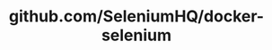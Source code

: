 ---
layout: post
title: github.com/SeleniumHQ/docker-selenium
categories: link
tags: [انگلیسی, گیت‌هاب, برنامه‌نویسی]
---